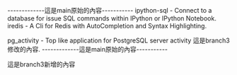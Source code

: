 -------------這是main原始的內容-----------
ipython-sql - Connect to a database for issue SQL commands within IPython or IPython Notebook.
iredis - A Cli for Redis with AutoCompletion and Syntax Highlighting.

pg_activity - Top like application for PostgreSQL server activity 這是branch3修改的內容.
-------------這是main原始的內容-----------

這是branch3新增的內容